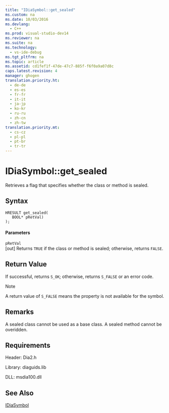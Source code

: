 ```yaml
---
title: "IDiaSymbol::get_sealed"
ms.custom: na
ms.date: 10/03/2016
ms.devlang: 
  - C++
ms.prod: visual-studio-dev14
ms.reviewer: na
ms.suite: na
ms.technology: 
  - vs-ide-debug
ms.tgt_pltfrm: na
ms.topic: article
ms.assetid: cd1fef1f-47de-47c7-885f-f6f0a9a07d8c
caps.latest.revision: 4
manager: ghogen
translation.priority.ht: 
  - de-de
  - es-es
  - fr-fr
  - it-it
  - ja-jp
  - ko-kr
  - ru-ru
  - zh-cn
  - zh-tw
translation.priority.mt: 
  - cs-cz
  - pl-pl
  - pt-br
  - tr-tr
---
```

# IDiaSymbol::get_sealed
Retrieves a flag that specifies whether the class or method is sealed.  
  
## Syntax  
  
```cpp#  
HRESULT get_sealed(   
   BOOL* pRetVal)  
);  
```  
  
#### Parameters  
 `pRetVal`  
 [out] Returns `TRUE` if the class or method is sealed; otherwise, returns `FALSE`.  
  
## Return Value  
 If successful, returns `S_OK`; otherwise, returns `S_FALSE` or an error code.  
  
> [!NOTE]
>  A return value of `S_FALSE` means the property is not available for the symbol.  
  
## Remarks  
 A sealed class cannot be used as a base class. A sealed method cannot be overidden.  
  
## Requirements  
 Header: Dia2.h  
  
 Library: diaguids.lib  
  
 DLL: msdia100.dll  
  
## See Also  
 [IDiaSymbol](../VS_debugger/IDiaSymbol.md)